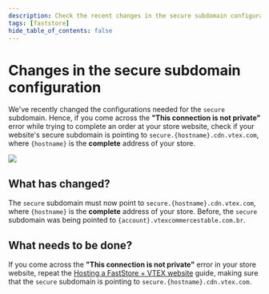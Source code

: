 ```yaml
---
description: Check the recent changes in the secure subdomain configuration.
tags: [faststore]
hide_table_of_contents: false
---
```


# Changes in the secure subdomain configuration

We've recently changed the configurations needed for the `secure` subdomain. Hence, if you come across the **"This connection is not private"** error while trying to complete an order at your store website, check if your website's secure subdomain is pointing to `secure.{hostname}.cdn.vtex.com`, where `{hostname}` is the **complete** address of your store.

<!--truncate-->

![](https://vtexhelp.vtexassets.com/assets/docs/src/not-secure___d8621c4ec4766fde0206c32055a2975d.jpeg)

## What has changed?

The `secure` subdomain must now point to `secure.{hostname}.cdn.vtex.com`, where `{hostname}` is the **complete** address of your store. Before, the `secure` subdomain was being pointed to `{account}.vtexcommercestable.com.br`.

## What needs to be done?

If you come across the **"This connection is not private"** error in your store website, repeat the [Hosting a FastStore + VTEX website](/how-to-guides/platform-integration/vtex/hosting-a-faststore-vtex-website) guide, making sure that the `secure` subdomain is pointing to `secure.{hostname}.cdn.vtex.com`.
